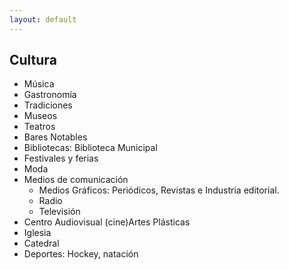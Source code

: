 ```yaml
---
layout: default
---
```


<h2>Cultura</h2>

- Música
- Gastronomía
- Tradiciones
- Museos 
- Teatros
- Bares Notables
- Bibliotecas: Biblioteca Municipal
- Festivales y ferias
- Moda
- Medios de comunicación
   - Medios Gráficos: Periódicos, Revistas e Industria editorial.
   - Radio
   - Televisión
- Centro Audiovisual (cine)Artes Plásticas 
- Iglesia
- Catedral
- Deportes: Hockey, natación

